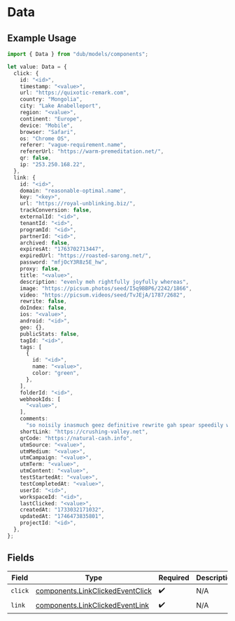 # Data

## Example Usage

```typescript
import { Data } from "dub/models/components";

let value: Data = {
  click: {
    id: "<id>",
    timestamp: "<value>",
    url: "https://quixotic-remark.com",
    country: "Mongolia",
    city: "Lake Anabelleport",
    region: "<value>",
    continent: "Europe",
    device: "Mobile",
    browser: "Safari",
    os: "Chrome OS",
    referer: "vague-requirement.name",
    refererUrl: "https://warm-premeditation.net/",
    qr: false,
    ip: "253.250.168.22",
  },
  link: {
    id: "<id>",
    domain: "reasonable-optimal.name",
    key: "<key>",
    url: "https://royal-unblinking.biz/",
    trackConversion: false,
    externalId: "<id>",
    tenantId: "<id>",
    programId: "<id>",
    partnerId: "<id>",
    archived: false,
    expiresAt: "1763702713447",
    expiredUrl: "https://roasted-sarong.net/",
    password: "mfjOcY3R8z5E_hw",
    proxy: false,
    title: "<value>",
    description: "evenly meh rightfully joyfully whereas",
    image: "https://picsum.photos/seed/I5q9BBP6/2242/1866",
    video: "https://picsum.videos/seed/TvJEjA/1787/2682",
    rewrite: false,
    doIndex: false,
    ios: "<value>",
    android: "<id>",
    geo: {},
    publicStats: false,
    tagId: "<id>",
    tags: [
      {
        id: "<id>",
        name: "<value>",
        color: "green",
      },
    ],
    folderId: "<id>",
    webhookIds: [
      "<value>",
    ],
    comments:
      "so noisily inasmuch geez definitive rewrite gah spear speedily when so offset amongst past put pfft",
    shortLink: "https://crushing-valley.net",
    qrCode: "https://natural-cash.info",
    utmSource: "<value>",
    utmMedium: "<value>",
    utmCampaign: "<value>",
    utmTerm: "<value>",
    utmContent: "<value>",
    testStartedAt: "<value>",
    testCompletedAt: "<value>",
    userId: "<id>",
    workspaceId: "<id>",
    lastClicked: "<value>",
    createdAt: "1733032171032",
    updatedAt: "1746473835801",
    projectId: "<id>",
  },
};
```

## Fields

| Field                                                                                | Type                                                                                 | Required                                                                             | Description                                                                          |
| ------------------------------------------------------------------------------------ | ------------------------------------------------------------------------------------ | ------------------------------------------------------------------------------------ | ------------------------------------------------------------------------------------ |
| `click`                                                                              | [components.LinkClickedEventClick](../../models/components/linkclickedeventclick.md) | :heavy_check_mark:                                                                   | N/A                                                                                  |
| `link`                                                                               | [components.LinkClickedEventLink](../../models/components/linkclickedeventlink.md)   | :heavy_check_mark:                                                                   | N/A                                                                                  |